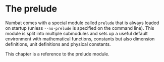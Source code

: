 # The prelude

Numbat comes with a special module called `prelude` that is always loaded on
startup (unless `--no-prelude` is specified on the command line). This module
is split into multiple submodules and sets up a useful default environment with
mathematical functions, constants but also dimension definitions, unit
definitions and physical constants.

This chapter is a reference to the prelude module.
